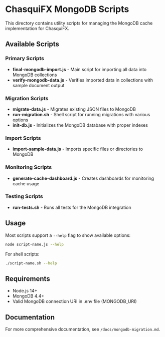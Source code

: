 # ChasquiFX MongoDB Scripts

This directory contains utility scripts for managing the MongoDB cache implementation for ChasquiFX.

## Available Scripts

### Primary Scripts

- **final-mongodb-import.js** - Main script for importing all data into MongoDB collections
- **verify-mongodb-data.js** - Verifies imported data in collections with sample document output

### Migration Scripts

- **migrate-data.js** - Migrates existing JSON files to MongoDB
- **run-migration.sh** - Shell script for running migrations with various options
- **init-db.js** - Initializes the MongoDB database with proper indexes

### Import Scripts

- **import-sample-data.js** - Imports specific files or directories to MongoDB

### Monitoring Scripts

- **generate-cache-dashboard.js** - Creates dashboards for monitoring cache usage

### Testing Scripts

- **run-tests.sh** - Runs all tests for the MongoDB integration

## Usage

Most scripts support a `--help` flag to show available options:

```bash
node script-name.js --help
```

For shell scripts:

```bash
./script-name.sh --help
```

## Requirements

- Node.js 14+
- MongoDB 4.4+
- Valid MongoDB connection URI in .env file (MONGODB_URI)

## Documentation

For more comprehensive documentation, see `/docs/mongodb-migration.md`.


